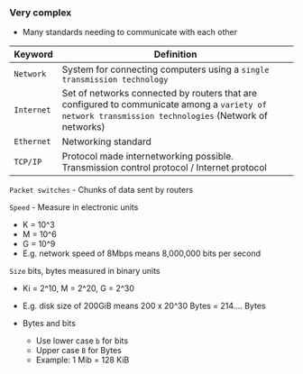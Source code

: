 ### Very complex

- Many standards needing to communicate with each other

| Keyword    | Definition                                                                                                                                           |
| ---------- | ---------------------------------------------------------------------------------------------------------------------------------------------------- |
| `Network`  | System for connecting computers using a `single transmission technology`                                                                             |
| `Internet` | Set of networks connected by routers that are configured to communicate among a `variety of network transmission technologies` (Network of networks) |
| `Ethernet` | Networking standard                                                                                                                                  |
| `TCP/IP`   | Protocol made internetworking possible. Transmission control protocol / Internet protocol                                                            |

`Packet switches` - Chunks of data sent by routers

`Speed` - Measure in electronic units

- K = 10^3
- M = 10^6
- G = 10^9
- E.g. network speed of 8Mbps means 8,000,000 bits per second

`Size` bits, bytes measured in binary units

- Ki = 2^10, M = 2^20, G = 2^30
- E.g. disk size of 200GiB means 200 x 20^30 Bytes = 214.... Bytes

- Bytes and bits
  - Use lower case `b` for bits
  - Upper case `B` for Bytes
  - Example: 1 Mib = 128 KiB
